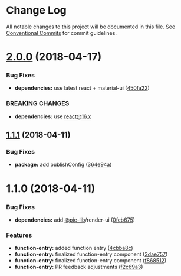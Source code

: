 # Change Log

All notable changes to this project will be documented in this file.
See [Conventional Commits](https://conventionalcommits.org) for commit guidelines.

<a name="2.0.0"></a>
# [2.0.0](https://github.com/pie-framework/pie-ui/compare/@pie-ui/function-entry@1.1.1...@pie-ui/function-entry@2.0.0) (2018-04-17)


### Bug Fixes

* **dependencies:** use latest react + material-ui ([450fa22](https://github.com/pie-framework/pie-ui/commit/450fa22))


### BREAKING CHANGES

* **dependencies:** use react@16.x




<a name="1.1.1"></a>
## [1.1.1](https://github.com/pie-framework/pie-ui/compare/@pie-ui/function-entry@1.1.0...@pie-ui/function-entry@1.1.1) (2018-04-11)


### Bug Fixes

* **package:** add publishConfig ([364e94a](https://github.com/pie-framework/pie-ui/commit/364e94a))




<a name="1.1.0"></a>
# 1.1.0 (2018-04-11)


### Bug Fixes

* **dependencies:** add [@pie-lib](https://github.com/pie-lib)/render-ui ([0feb675](https://github.com/pie-framework/pie-ui/commit/0feb675))


### Features

* **function-entry:** added function entry ([4cbba8c](https://github.com/pie-framework/pie-ui/commit/4cbba8c))
* **function-entry:** finalized function-entry component ([3dae757](https://github.com/pie-framework/pie-ui/commit/3dae757))
* **function-entry:** finalized function-entry component ([f868512](https://github.com/pie-framework/pie-ui/commit/f868512))
* **function-entry:** PR feedback adjustments ([f2c69a3](https://github.com/pie-framework/pie-ui/commit/f2c69a3))
